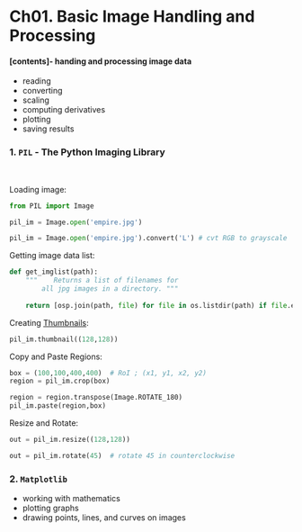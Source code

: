 # Ch01. Basic Image Handling and Processing 

#### [contents]- handing and processing image data 
* reading 
* converting 
* scaling
* computing derivatives 
* plotting 
* saving results 



### 1. ```PIL``` - The Python Imaging Library 
<br/>

Loading image:
``` python
from PIL import Image

pil_im = Image.open('empire.jpg')

pil_im = Image.open('empire.jpg').convert('L') # cvt RGB to grayscale 
```

Getting image data list: 
```python 
def get_imglist(path):
    """    Returns a list of filenames for 
        all jpg images in a directory. """
        
    return [osp.join(path, file) for file in os.listdir(path) if file.endswith('.jpg')]

```


Creating [Thumbnails](https://pillow.readthedocs.io/en/stable/reference/Image.html):
```python
pil_im.thumbnail((128,128))
``` 

Copy and Paste Regions:
```python
box = (100,100,400,400)  # RoI ; (x1, y1, x2, y2)
region = pil_im.crop(box)

region = region.transpose(Image.ROTATE_180)
pil_im.paste(region,box)
```

Resize and Rotate:
```python
out = pil_im.resize((128,128))

out = pil_im.rotate(45)  # rotate 45 in counterclockwise 
```

### 2. ```Matplotlib``` 
* working with mathematics
* plotting graphs 
* drawing points, lines, and
curves on images